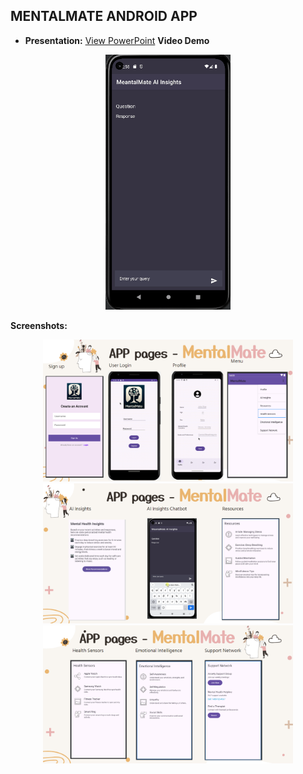 ## MENTALMATE ANDROID APP

- **Presentation:** [View PowerPoint](https://github.com/ba-00001/DEMOS-PROJECTS/blob/main/resources/MENTALMATE-FILES/MentalMate%20FINAL.pptx)
**Video Demo**

<div align="center">
  <img src="https://github.com/ba-00001/DEMOS-PROJECTS/blob/main/resources/MENTALMATE-FILES/MENTALMATE_AI_GIF.gif" width="200" alt="Image 1">
</div>

**Screenshots:** 

<div align="center">
    <img src="https://github.com/ba-00001/DEMOS-PROJECTS/blob/main/resources/MENTALMATE-FILES/MENTALMATE%20PAGES-1.png" alt="Screenshot 1" width="400"/>
    <img src="https://github.com/ba-00001/DEMOS-PROJECTS/blob/main/resources/MENTALMATE-FILES/MENTALMATE%20PAGES-2.png" alt="Screenshot 2" width="400"/>
    <img src="https://github.com/ba-00001/DEMOS-PROJECTS/blob/main/resources/MENTALMATE-FILES/MENTALMATE%20PAGES-3.png" alt="Screenshot 3" width="400"/>
</div>

